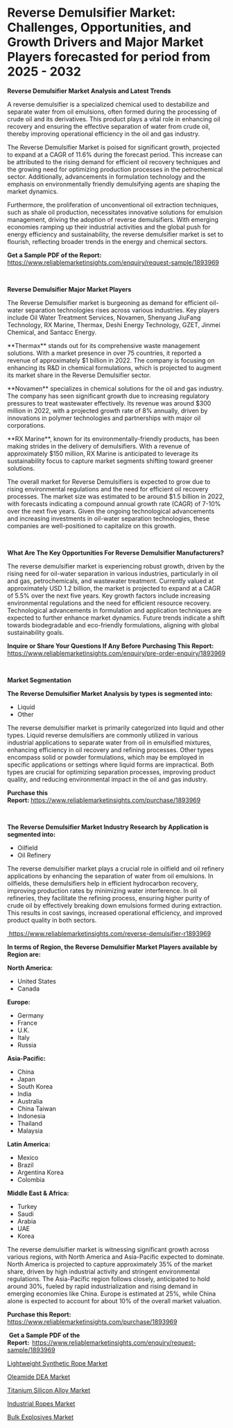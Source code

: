 <p><h1>Reverse Demulsifier Market: Challenges, Opportunities, and Growth Drivers and Major Market Players forecasted for period from 2025 - 2032</h1></p><p><strong>Reverse Demulsifier Market Analysis and Latest Trends</strong></p>
<p><p>A reverse demulsifier is a specialized chemical used to destabilize and separate water from oil emulsions, often formed during the processing of crude oil and its derivatives. This product plays a vital role in enhancing oil recovery and ensuring the effective separation of water from crude oil, thereby improving operational efficiency in the oil and gas industry.</p><p>The Reverse Demulsifier Market is poised for significant growth, projected to expand at a CAGR of 11.6% during the forecast period. This increase can be attributed to the rising demand for efficient oil recovery techniques and the growing need for optimizing production processes in the petrochemical sector. Additionally, advancements in formulation technology and the emphasis on environmentally friendly demulsifying agents are shaping the market dynamics. </p><p>Furthermore, the proliferation of unconventional oil extraction techniques, such as shale oil production, necessitates innovative solutions for emulsion management, driving the adoption of reverse demulsifiers. With emerging economies ramping up their industrial activities and the global push for energy efficiency and sustainability, the reverse demulsifier market is set to flourish, reflecting broader trends in the energy and chemical sectors.</p></p>
<p><strong>Get a Sample PDF of the Report:&nbsp;</strong> <a href="https://www.reliablemarketinsights.com/enquiry/request-sample/1893969?utm_campaign=2039&utm_medium=2&utm_source=Github&utm_content=ia&utm_term=31012025&utm_id=reverse-demulsifier">https://www.reliablemarketinsights.com/enquiry/request-sample/1893969</a></p>
<p>&nbsp;</p>
<p><strong>Reverse Demulsifier Major Market Players</strong></p>
<p><p>The Reverse Demulsifier market is burgeoning as demand for efficient oil-water separation technologies rises across various industries. Key players include Oil Water Treatment Services, Novamen, Shenyang JiuFang Technology, RX Marine, Thermax, Deshi Energy Technology, GZET, Jinmei Chemical, and Santacc Energy. </p><p>**Thermax** stands out for its comprehensive waste management solutions. With a market presence in over 75 countries, it reported a revenue of approximately $1 billion in 2022. The company is focusing on enhancing its R&D in chemical formulations, which is projected to augment its market share in the Reverse Demulsifier sector.</p><p>**Novamen** specializes in chemical solutions for the oil and gas industry. The company has seen significant growth due to increasing regulatory pressures to treat wastewater effectively. Its revenue was around $300 million in 2022, with a projected growth rate of 8% annually, driven by innovations in polymer technologies and partnerships with major oil corporations.</p><p>**RX Marine**, known for its environmentally-friendly products, has been making strides in the delivery of demulsifiers. With a revenue of approximately $150 million, RX Marine is anticipated to leverage its sustainability focus to capture market segments shifting toward greener solutions.</p><p>The overall market for Reverse Demulsifiers is expected to grow due to rising environmental regulations and the need for efficient oil recovery processes. The market size was estimated to be around $1.5 billion in 2022, with forecasts indicating a compound annual growth rate (CAGR) of 7-10% over the next five years. Given the ongoing technological advancements and increasing investments in oil-water separation technologies, these companies are well-positioned to capitalize on this growth.</p></p>
<p>&nbsp;</p>
<p><strong>What Are The Key Opportunities For Reverse Demulsifier Manufacturers?</strong></p>
<p><p>The reverse demulsifier market is experiencing robust growth, driven by the rising need for oil-water separation in various industries, particularly in oil and gas, petrochemicals, and wastewater treatment. Currently valued at approximately USD 1.2 billion, the market is projected to expand at a CAGR of 5.5% over the next five years. Key growth factors include increasing environmental regulations and the need for efficient resource recovery. Technological advancements in formulation and application techniques are expected to further enhance market dynamics. Future trends indicate a shift towards biodegradable and eco-friendly formulations, aligning with global sustainability goals.</p></p>
<p><strong>Inquire or Share Your Questions If Any Before Purchasing This Report:</strong> <a href="https://www.reliablemarketinsights.com/enquiry/pre-order-enquiry/1893969?utm_campaign=2039&utm_medium=2&utm_source=Github&utm_content=ia&utm_term=31012025&utm_id=reverse-demulsifier">https://www.reliablemarketinsights.com/enquiry/pre-order-enquiry/1893969</a></p>
<p>&nbsp;</p>
<p><strong>Market Segmentation</strong></p>
<p><strong>The Reverse Demulsifier Market Analysis by types is segmented into:</strong></p>
<p><ul><li>Liquid</li><li>Other</li></ul></p>
<p><p>The reverse demulsifier market is primarily categorized into liquid and other types. Liquid reverse demulsifiers are commonly utilized in various industrial applications to separate water from oil in emulsified mixtures, enhancing efficiency in oil recovery and refining processes. Other types encompass solid or powder formulations, which may be employed in specific applications or settings where liquid forms are impractical. Both types are crucial for optimizing separation processes, improving product quality, and reducing environmental impact in the oil and gas industry.</p></p>
<p><strong>Purchase this Report:&nbsp;</strong><a href="https://www.reliablemarketinsights.com/purchase/1893969?utm_campaign=2039&utm_medium=2&utm_source=Github&utm_content=ia&utm_term=31012025&utm_id=reverse-demulsifier">https://www.reliablemarketinsights.com/purchase/1893969</a></p>
<p>&nbsp;</p>
<p><strong>The Reverse Demulsifier Market Industry Research by Application is segmented into:</strong></p>
<p><ul><li>Oilfield</li><li>Oil Refinery</li></ul></p>
<p><p>The reverse demulsifier market plays a crucial role in oilfield and oil refinery applications by enhancing the separation of water from oil emulsions. In oilfields, these demulsifiers help in efficient hydrocarbon recovery, improving production rates by minimizing water interference. In oil refineries, they facilitate the refining process, ensuring higher purity of crude oil by effectively breaking down emulsions formed during extraction. This results in cost savings, increased operational efficiency, and improved product quality in both sectors.</p></p>
<p><a href="https://www.reliablemarketinsights.com/reverse-demulsifier-r1893969?utm_campaign=2039&utm_medium=2&utm_source=Github&utm_content=ia&utm_term=31012025&utm_id=reverse-demulsifier">&nbsp;https://www.reliablemarketinsights.com/reverse-demulsifier-r1893969</a></p>
<p><strong>In terms of Region, the Reverse Demulsifier Market Players available by Region are:</strong></p>
<p>
    <p> <strong> North America: </strong>
        <ul>
            <li>United States</li>
            <li>Canada</li>
        </ul>
        </p> 
    <p> <strong> Europe: </strong>
        <ul>
            <li>Germany</li>
            <li>France</li>
            <li>U.K.</li>
            <li>Italy</li>
            <li>Russia</li>
        </ul>
        </p> 
    <p> <strong> Asia-Pacific: </strong>
        <ul>
            <li>China</li>
            <li>Japan</li>
            <li>South Korea</li>
            <li>India</li>
            <li>Australia</li>
            <li>China Taiwan</li>
            <li>Indonesia</li>
            <li>Thailand</li>
            <li>Malaysia</li>
        </ul>
        </p> 
    <p> <strong> Latin America: </strong>
        <ul>
            <li>Mexico</li>
            <li>Brazil</li>
            <li>Argentina Korea</li>
            <li>Colombia</li>
        </ul>
        </p> 
    <p> <strong> Middle East & Africa: </strong>
        <ul>
            <li>Turkey</li>
            <li>Saudi</li>
            <li>Arabia</li>
            <li>UAE</li>
            <li>Korea</li>
        </ul>
    </p>
    </p>
<p><p>The reverse demulsifier market is witnessing significant growth across various regions, with North America and Asia-Pacific expected to dominate. North America is projected to capture approximately 35% of the market share, driven by high industrial activity and stringent environmental regulations. The Asia-Pacific region follows closely, anticipated to hold around 30%, fueled by rapid industrialization and rising demand in emerging economies like China. Europe is estimated at 25%, while China alone is expected to account for about 10% of the overall market valuation.</p></p>
<p><strong>Purchase this Report: </strong><a href="https://www.reliablemarketinsights.com/purchase/1893969?utm_campaign=2039&utm_medium=2&utm_source=Github&utm_content=ia&utm_term=31012025&utm_id=reverse-demulsifier">https://www.reliablemarketinsights.com/purchase/1893969</a></p>
<p>&nbsp;<strong>Get a Sample PDF of the Report:&nbsp;&nbsp;</strong><a href="https://www.reliablemarketinsights.com/enquiry/request-sample/1893969?utm_campaign=2039&utm_medium=2&utm_source=Github&utm_content=ia&utm_term=31012025&utm_id=reverse-demulsifier">https://www.reliablemarketinsights.com/enquiry/request-sample/1893969</a></p>
<p><strong></strong></p>
<p><p><a href="https://www.linkedin.com/pulse/analyzing-global-lightweight-synthetic-rope-market-growth-vs8mf?utm_campaign=2039&utm_medium=2&utm_source=Github&utm_content=ia&utm_term=31012025&utm_id=reverse-demulsifier">Lightweight Synthetic Rope Market</a></p><p><a href="https://www.linkedin.com/pulse/global-oleamide-dea-market-forecast-2025-2032-sustained-t30uf?utm_campaign=2039&utm_medium=2&utm_source=Github&utm_content=ia&utm_term=31012025&utm_id=reverse-demulsifier">Oleamide DEA Market</a></p><p><a href="https://www.linkedin.com/pulse/titanium-silicon-alloy-market-scope-shows-upward-growth-jyajf?utm_campaign=2039&utm_medium=2&utm_source=Github&utm_content=ia&utm_term=31012025&utm_id=reverse-demulsifier">Titanium Silicon Alloy Market</a></p><p><a href="https://www.linkedin.com/pulse/industrial-ropes-market-analysis-report-2025-2032-size-vvwsf?utm_campaign=2039&utm_medium=2&utm_source=Github&utm_content=ia&utm_term=31012025&utm_id=reverse-demulsifier">Industrial Ropes Market</a></p><p><a href="https://www.linkedin.com/pulse/bulk-explosives-market-trends-forecast-growth-potential-42-njuhe?utm_campaign=2039&utm_medium=2&utm_source=Github&utm_content=ia&utm_term=31012025&utm_id=reverse-demulsifier">Bulk Explosives Market</a></p></p>